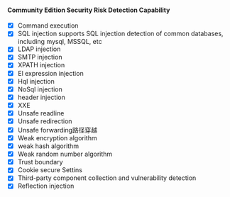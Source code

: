 #### Community Edition Security Risk Detection Capability
- [x] Command execution
- [x] SQL injection supports SQL injection detection of common databases, including mysql, MSSQL, etc
- [x] LDAP injection 
- [x] SMTP injection 
- [x] XPATH injection 
- [x] El expression injection
- [x] Hql injection
- [x] NoSql injection
- [x] header injection
- [x] XXE
- [x] Unsafe readline
- [x] Unsafe redirection
- [x] Unsafe forwarding路径穿越
- [x] Weak encryption algorithm
- [x] weak hash algorithm
- [x] Weak random number algorithm
- [x] Trust boundary
- [x] Cookie secure Settins
- [x] Third-party component collection and vulnerability detection
- [x] Reflection injection